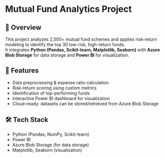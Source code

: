 # Mutual Fund Analytics Project

## 📌 Overview
This project analyzes 2,500+ mutual fund schemes and applies risk-return modeling to identify the top 30 low-risk, high-return funds.  
It integrates **Python (Pandas, Scikit-learn, Matplotlib, Seaborn)** with **Azure Blob Storage** for data storage and **Power BI** for visualization.

## 🚀 Features
- Data preprocessing & expense ratio calculation
- Risk-return scoring using custom metrics
- Identification of top-performing funds
- Interactive Power BI dashboard for visualization
- Cloud-ready: datasets can be stored/retrieved from Azure Blob Storage

## 🛠️ Tech Stack
- Python (Pandas, NumPy, Scikit-learn)
- Power BI
- Azure Blob Storage (for data storage)
- Matplotlib, Seaborn (visualization)

